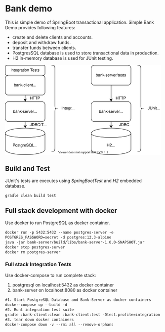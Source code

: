 # Bank demo
This is simple demo of SpringBoot transactional application.
Simple Bank Demo provides following features:
* create and delete clients and accounts.
* deposit and withdraw funds.
* transfer funds between clients.
* PostgresSQL database is used to store transactional data in production.
* H2 in-memory database is used for JUnit testing. 

![architecture](docs/architecture.svg)

## Build and Test
JUnit's tests are executes using *SpringBootTest* and *H2* embedded database.
```
gradle clean build test
```

## Full stack development with docker
Use docker to run PostgreSQL as docker container.
```
docker run -p 5432:5432 --name postgres-server -e POSTGRES_PASSWORD=secret -d postgres:12.3-alpine
java -jar bank-server/build/libs/bank-server-1.0.0-SNAPSHOT.jar
docker stop postgres-server
docker rm postgres-server
```

### Full stack Integration Tests
Use docker-compose to run complete stack:
1. postgresql on localhost:5432 as docker container
2. bank-server on localhost:8080 as docker container
```
#1. Start PostgreSQL Database and Bank-Server as docker containers 
docker-compose up --build -d
#2. Runt integration test suite
gradle :bank-client:clean :bank-client:test -Dtest.profile=integration
#3. tear down docker containers
docker-compose down -v --rmi all --remove-orphans
```
